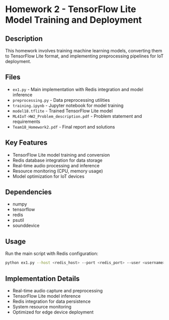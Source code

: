 # Homework 2 - TensorFlow Lite Model Training and Deployment

## Description
This homework involves training machine learning models, converting them to TensorFlow Lite format, and implementing preprocessing pipelines for IoT deployment.

## Files
- `ex1.py` - Main implementation with Redis integration and model inference
- `preprocessing.py` - Data preprocessing utilities
- `training.ipynb` - Jupyter notebook for model training
- `model18.tflite` - Trained TensorFlow Lite model
- `ML4IoT-HW2_Problem_description.pdf` - Problem statement and requirements
- `Team18_Homework2.pdf` - Final report and solutions

## Key Features
- TensorFlow Lite model training and conversion
- Redis database integration for data storage
- Real-time audio processing and inference
- Resource monitoring (CPU, memory usage)
- Model optimization for IoT devices

## Dependencies
- numpy
- tensorflow
- redis
- psutil
- sounddevice

## Usage
Run the main script with Redis configuration:
```bash
python ex1.py --host <redis_host> --port <redis_port> --user <username> --password <password>
```

## Implementation Details
- Real-time audio capture and preprocessing
- TensorFlow Lite model inference
- Redis integration for data persistence
- System resource monitoring
- Optimized for edge device deployment
